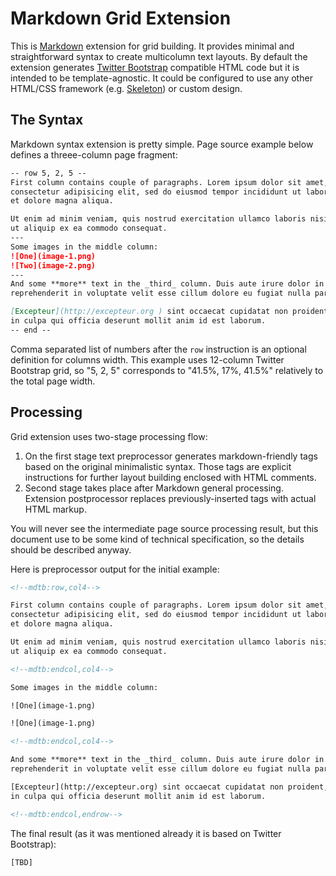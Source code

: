 # Markdown Grid Extension

This is [Markdown](http://daringfireball.net/projects/markdown/) extension for grid building. It provides minimal and straightforward syntax to create multicolumn text layouts. By default the extension generates [Twitter Bootstrap](http://twitter.github.com/bootstrap/) compatible HTML code but it is intended to be template-agnostic. It could be configured to use any other HTML/CSS framework (e.g. [Skeleton](http://getskeleton.com)) or custom design.


## The Syntax

Markdown syntax extension is pretty simple. Page source example below defines a threee-column page fragment:

```markdown
-- row 5, 2, 5 --
First column contains couple of paragraphs. Lorem ipsum dolor sit amet,
consectetur adipisicing elit, sed do eiusmod tempor incididunt ut labore 
et dolore magna aliqua.

Ut enim ad minim veniam, quis nostrud exercitation ullamco laboris nisi 
ut aliquip ex ea commodo consequat.
---
Some images in the middle column:
![One](image-1.png)
![Two](image-2.png)
---
And some **more** text in the _third_ column. Duis aute irure dolor in
reprehenderit in voluptate velit esse cillum dolore eu fugiat nulla pariatur.

[Excepteur](http://excepteur.org ) sint occaecat cupidatat non proident, sunt
in culpa qui officia deserunt mollit anim id est laborum.
-- end --
```

Comma separated list of numbers after the `row` instruction is an optional definition for columns width. This example uses 12-column Twitter Bootstrap grid, so "5, 2, 5" corresponds to "41.5%, 17%, 41.5%" relatively to the total page width.


## Processing

Grid extension uses two-stage processing flow:

1. On the first stage text preprocessor generates markdown-friendly tags based on the original minimalistic syntax. Those tags are explicit instructions for further layout building enclosed with HTML comments.
2. Second stage takes place after Markdown general processing. Extension postprocessor replaces previously-inserted tags with actual HTML markup.

You will never see the intermediate page source processing result, but this document use to be some kind of technical specification, so the details should be described anyway.

Here is preprocessor output for the initial example:

```html
<!--mdtb:row,col4-->

First column contains couple of paragraphs. Lorem ipsum dolor sit amet,
consectetur adipisicing elit, sed do eiusmod tempor incididunt ut labore 
et dolore magna aliqua.

Ut enim ad minim veniam, quis nostrud exercitation ullamco laboris nisi 
ut aliquip ex ea commodo consequat.

<!--mdtb:endcol,col4-->

Some images in the middle column:

![One](image-1.png)

![One](image-1.png)

<!--mdtb:endcol,col4-->

And some **more** text in the _third_ column. Duis aute irure dolor in
reprehenderit in voluptate velit esse cillum dolore eu fugiat nulla pariatur.

[Excepteur](http://excepteur.org) sint occaecat cupidatat non proident, sunt
in culpa qui officia deserunt mollit anim id est laborum.

<!--mdtb:endcol,endrow-->
```

The final result (as it was mentioned already it is based on Twitter Bootstrap):

```html
[TBD]
```
